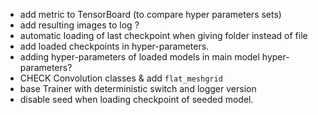 - add metric to TensorBoard (to compare hyper parameters sets)
- add resulting images to log ?
- automatic loading of last checkpoint when giving folder instead of file
- add loaded checkpoints in hyper-parameters.
- adding hyper-parameters of loaded models in main model hyper-parameters?
- CHECK Convolution classes & add `flat_meshgrid`
- base Trainer with deterministic switch and logger version
- disable seed when loading checkpoint of seeded model.

